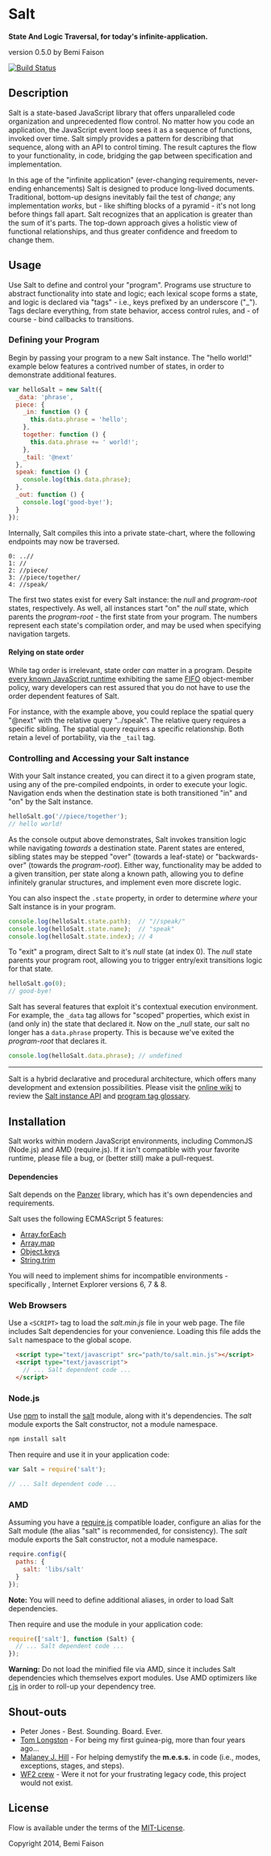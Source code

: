# Salt

**State And Logic Traversal, for today's infinite-application.**

version 0.5.0
by Bemi Faison

[![Build Status](https://travis-ci.org/bemson/salt.png)](https://travis-ci.org/bemson/salt)

## Description

Salt is a state-based JavaScript library that offers unparalleled code organization and unprecedented flow control. No matter how you code an application, the JavaScript event loop sees it as a sequence of functions, invoked over time. Salt simply provides a pattern for describing that sequence, along with an API to control timing. The result captures the flow to your functionality, in code, bridging the gap between specification and implementation.

In this age of the "infinite application" (ever-changing requirements, never-ending enhancements) Salt is designed to produce long-lived documents. Traditional, bottom-up designs inevitably fail the test of _change_; any implementation _works_, but - like shifting blocks of a pyramid - it's not long before things fall apart. Salt recognizes that an application is greater than the sum of it's parts. The top-down approach gives a holistic view of functional relationships, and thus greater confidence and freedom to change them.


## Usage

Use Salt to define and control your "program". Programs use structure to abstract functionality into state and logic; each lexical scope forms a state, and logic is declared via "tags" - i.e., keys prefixed by an underscore ("_"). Tags declare everything, from state behavior, access control rules, and - of course - bind callbacks to transitions.


### Defining your Program

Begin by passing your program to a new Salt instance. The "hello world!" example below features a contrived number of states, in order to demonstrate additional features.

```js
var helloSalt = new Salt({
  _data: 'phrase',
  piece: {
    _in: function () {
      this.data.phrase = 'hello';
    },
    together: function () {
      this.data.phrase += ' world!';
    },
    _tail: '@next'
  },
  speak: function () {
    console.log(this.data.phrase);
  },
  _out: function () {
    console.log('good-bye!');
  }
});
```

Internally, Salt compiles this into a private state-chart, where the following endpoints may now be traversed.

```
0: ..//
1: //
2: //piece/
3: //piece/together/
4: //speak/
```

The first two states exist for every Salt instance: the _null_ and _program-root_ states, respectively. As well, all instances start "on" the _null_ state, which parents the _program-root_ - the first state from your program. The numbers represent each state's compilation order, and may be used when specifying navigation targets.

#### Relying on state order

While tag order is irrelevant, state order _can_ matter in a program. Despite [every known JavaScript runtime](https://github.com/bemson/salt/wiki/About-Key-Order-Preservation) exhibiting the same [FIFO](http://en.wikipedia.org/wiki/FIFO) object-member policy, wary developers can rest assured that you do not have to use the order dependent features of Salt.

For instance, with the example above, you could replace the spatial query "@next" with the relative query "../speak". The relative query requires a specific sibling. The spatial query requires a specific relationship. Both retain a level of portability, via the `_tail` tag.


### Controlling and Accessing your Salt instance

With your Salt instance created, you can direct it to a given program state, using any of the pre-compiled endpoints, in order to execute your logic. Navigation ends when the destination state is both transitioned "in" and "on" by the Salt instance.

```js
helloSalt.go('//piece/together');
// hello world!
```

As the console output above demonstrates, Salt invokes transition logic while navigating _towards_ a destination state. Parent states are entered, sibling states may be stepped "over" (towards a leaf-state) or "backwards-over" (towards the _program-root_). Either way, functionality may be added to a given transition, per state along a known path, allowing you to define infinitely granular structures, and implement even more discrete logic.

You can also inspect the `.state` property, in order to determine _where_ your Salt instance is in your program.

```js
console.log(helloSalt.state.path);  // "//speak/"
console.log(helloSalt.state.name);  // "speak"
console.log(helloSalt.state.index); // 4
```

To "exit" a program, direct Salt to it's _null_ state (at index 0). The _null_ state parents your program root, allowing you to trigger entry/exit transitions logic for that state.

```js
helloSalt.go(0);
// good-bye!
```

Salt has several features that exploit it's contextual execution environment. For example, the `_data` tag allows for "scoped" properties, which exist in (and only in) the state that declared it. Now on the __null_ state, our salt no longer has a `data.phrase` property. This is because we've exited the _program-root_ that declares it.

```js
console.log(helloSalt.data.phrase); // undefined
```

------

Salt is a hybrid declarative and procedural architecture, which offers many development and extension possibilities. Please visit the [online wiki](http://github.com/bemson/salt/wiki) to review the [Salt instance API](https://github.com/bemson/salt/wiki/Salt-API) and [program tag glossary](https://github.com/bemson/salt/wiki/Progam-Tags).


## Installation

Salt works within modern JavaScript environments, including CommonJS (Node.js) and AMD (require.js). If it isn't compatible with your favorite runtime, please file a bug, or (better still) make a pull-request.

#### Dependencies

Salt depends on the [Panzer](http://github.com/bemson/Panzer) library, which has it's own dependencies and requirements.

Salt uses the following ECMAScript 5 features:
  * [Array.forEach](https://developer.mozilla.org/docs/Web/JavaScript/Reference/Global_Objects/Array/forEach)
  * [Array.map](https://developer.mozilla.org/docs/Web/JavaScript/Reference/Global_Objects/Array/map)
  * [Object.keys](https://developer.mozilla.org/docs/Web/JavaScript/Reference/Global_Objects/Object/keys)
  * [String.trim](https://developer.mozilla.org/docs/Web/JavaScript/Reference/Global_Objects/String/trim)

You will need to implement shims for incompatible environments - specifically , Internet Explorer versions 6, 7 & 8.

### Web Browsers

Use a `<SCRIPT>` tag to load the _salt.min.js_ file in your web page. The file includes Salt dependencies for your convenience. Loading this file adds the `Salt` namespace to the global scope.

```html
  <script type="text/javascript" src="path/to/salt.min.js"></script>
  <script type="text/javascript">
    // ... Salt dependent code ...
  </script>
```

### Node.js

Use [npm](http://npmjs.org) to install the [salt](https://npmjs.org/package/salt) module, along with it's dependencies. The _salt_ module exports the Salt constructor, not a module namespace.

```bash
npm install salt
```

Then require and use it in your application code:

```js
var Salt = require('salt');

// ... Salt dependent code ...
```

### AMD

Assuming you have a [require.js](http://requirejs.org/) compatible loader, configure an alias for the Salt module (the alias "salt" is recommended, for consistency). The _salt_ module exports the Salt constructor, not a module namespace.

```js
require.config({
  paths: {
    salt: 'libs/salt'
  }
});
```

**Note:** You will need to define additional aliases, in order to load Salt dependencies.

Then require and use the module in your application code:

```js
require(['salt'], function (Salt) {
  // ... Salt dependent code ...
});
```

**Warning:** Do not load the minified file via AMD, since it includes Salt dependencies which themselves export modules. Use AMD optimizers like [r.js](https://github.com/jrburke/r.js/) in order to roll-up your dependency tree.

## Shout-outs

  * Peter Jones - Best. Sounding. Board. Ever.
  * [Tom Longston](https://github.com/nym) - For being my first guinea-pig, more than four years ago...
  * [Malaney J. Hill](https://github.com/malaney) - For helping demystify the **m.e.s.s.** in code (i.e., modes, exceptions, stages, and steps).
  * [WF2 crew](https://github.com/wf2) - Were it not for your frustrating legacy code, this project would not exist.

## License

Flow is available under the terms of the [MIT-License](http://en.wikipedia.org/wiki/MIT_License#License_terms).

Copyright 2014, Bemi Faison